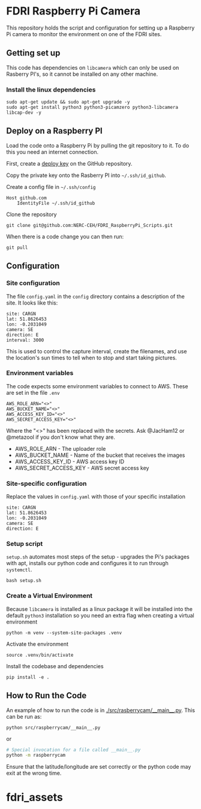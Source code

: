 # FDRI Raspberry Pi Camera

This repository holds the script and configuration for setting up a Raspberry Pi camera to monitor the environment on one of the FDRI sites.

## Getting set up

This code has dependencies on `libcamera` which can only be used on Rasberry PI's, so it cannot be installed on any other machine.

### Install the linux dependencies
```
sudo apt-get update && sudo apt-get upgrade -y
sudo apt-get install python3 python3-picamzero python3-libcamera libcap-dev -y
```

## Deploy on a Raspberry PI

Load the code onto a Raspberry Pi by pulling the git repository to it. To do this you need an internet connection.

First, create a [deploy key](https://docs.github.com/en/authentication/connecting-to-github-with-ssh/managing-deploy-keys#deploy-keys) on the GitHub repository.

Copy the private key onto the Rasberry PI into `~/.ssh/id_github`.

Create a config file in `~/.ssh/config`

```
Host github.com
    IdentityFile ~/.ssh/id_github
```

Clone the repository

```shell
git clone git@github.com:NERC-CEH/FDRI_RaspberryPi_Scripts.git
```

When there is a code change you can then run:
```shell
git pull
```

## Configuration

### Site configuration

The file `config.yaml` in the `config` directory contains a description of the site. It looks like this:

```
site: CARGN
lat: 51.8626453
lon: -0.2031049
camera: SE
direction: E
interval: 3000
```

This is used to control the capture interval, create the filenames, and use the location's sun times to tell when to stop and start taking pictures.

### Environment variables
The code expects some environment variables to connect to AWS.
These are set in the file `.env`

```shell .env
AWS_ROLE_ARN="<>"
AWS_BUCKET_NAME="<>"
AWS_ACCESS_KEY_ID="<>"
AWS_SECRET_ACCESS_KEY="<>"
```

Where the "<>" has been replaced with the secrets. Ask @JacHam12 or @metazool if you don't know what they are.

- AWS_ROLE_ARN - The uploader role
- AWS_BUCKET_NAME - Name of the bucket that receives the images
- AWS_ACCESS_KEY_ID - AWS access key ID
- AWS_SECRET_ACCESS_KEY - AWS secret access key

### Site-specific configuration

Replace the values in `config.yaml` with those of your specific installation

```
site: CARGN
lat: 51.8626453
lon: -0.2031049
camera: SE
direction: E
```

### Setup script

`setup.sh` automates most steps of the setup - upgrades the Pi's packages with apt, installs our python code and configures it to run through `systemctl`.

```shell
bash setup.sh
```

### Create a Virtual Environment

Because `libcamera` is installed as a linux package it will be installed into the default `python3` installation so you need an extra flag when creating a virtual environment

```
python -m venv --system-site-packages .venv
``` 
Activate the environment

```shell
source .venv/bin/activate
```

Install the codebase and dependencies

```shell
pip install -e .
```

## How to Run the Code


An example of how to run the code is in [./src/rasberrycam/\_\_main\_\_.py](src/raspberrycam/__main__.py). This can be run as:

```shell
python src/raspberrycam/__main__.py
```

or

```bash
# Special invocation for a file called __main__.py
python -m raspberrycam
```

Ensure that the latitude/longitude are set correctly or the python code may exit at the wrong time.

# fdri_assets
